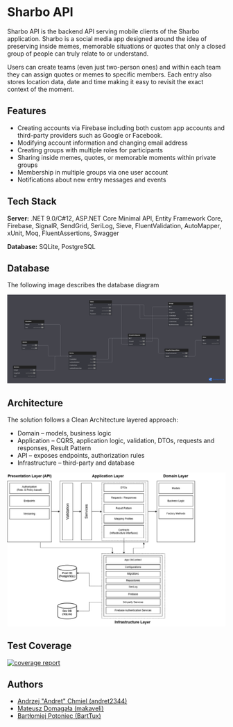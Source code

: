 
# Sharbo API

Sharbo API is the backend API serving mobile clients of the Sharbo application.
Sharbo is a social media app designed around the idea of preserving inside memes, memorable situations or quotes that only a closed group of people can truly relate to or understand.

Users can create teams (even just two-person ones) and within each team they can assign quotes or memes to specific members. Each entry also stores location data, date and time making it easy to revisit the exact context of the moment.


## Features

- Creating accounts via Firebase including both custom app accounts and third-party providers such as Google or Facebook.
- Modifying account information and changing email address
- Creating groups with multiple roles for participants
- Sharing inside memes, quotes, or memorable moments within private groups
- Membership in multiple groups via one user account
- Notifications about new entry messages and events


## Tech Stack

**Server:** .NET 9.0/C#12, ASP.NET Core Minimal API, Entity Framework Core, Firebase, SignalR, SendGrid, SeriLog, Sieve, FluentValidation, AutoMapper, xUnit, Moq, FluentAssertions, Swagger

**Database:** SQLite, PostgreSQL


## Database

The following image describes the database diagram

![The following image describes the database diagram](database_diagram.png)


## Architecture

The solution follows a Clean Architecture layered approach:

- Domain – models, business logic
- Application – CQRS, application logic, validation, DTOs, requests and responses, Result Pattern
- API – exposes endpoints, authorization rules
- Infrastructure – third-party and database

![The solution follows a Clean Architecture layered approach](architecture_diagram.png)


## Test Coverage


[![coverage report](![coverage](https://img.shields.io/endpoint?url=https://gist.githubusercontent.com/<YOUR_USER>/<GIST_ID>/raw/coverage.json)
)](https://github.com/makaveli404/sharbo-api)


## Authors

- [Andrzej "Andret" Chmiel (andret2344)](https://github.com/andret2344)
- [Mateusz Domagała (makaveli)](https://github.com/makaveli404)
- [Bartłomiej Potoniec (BartTux)](https://github.com/BartTux)


